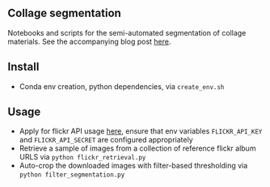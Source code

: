## Collage segmentation
Notebooks and scripts for the semi-automated segmentation of collage materials. See the accompanying blog post [here](https://www.samhardyhey.com/collagey-segmenty).

## Install
- Conda env creation, python dependencies, via `create_env.sh`

## Usage
- Apply for flickr API usage [here](https://www.flickr.com/services/apps/create/apply/), ensure that env variables `FLICKR_API_KEY` and `FLICKR_API_SECRET` are configured appropriately
- Retrieve a sample of images from a collection of reference flickr album URLS via `python flickr_retrieval.py`
- Auto-crop the downloaded images with filter-based thresholding via `python filter_segmentation.py`